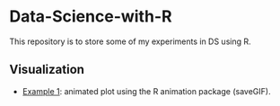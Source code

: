 # Data-Science-with-R
This repository is to store some of my experiments in DS using R. 

## Visualization
- [Example 1](https://github.com/tz33cu/Data-Science-with-R/blob/master/Visualization/Example%201/Animated.Rmd): animated plot using the R animation package (saveGIF).
